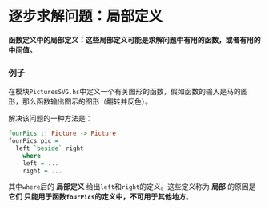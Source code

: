 逐步求解问题：局部定义
=======================================
**函数定义中的局部定义：这些局部定义可能是求解问题中有用的函数，或者有用的中间值。**

### 例子
在模块`PicturesSVG.hs`中定义一个有关图形的函数，假如函数的输入是马的图形，那么函数输出图示的图形（翻转并反色）。

解决该问题的一种方法是：
```haskell
fourPics :: Picture -> Picture
fourPics pic =
  left `beside` right
    where
    left = ...
    right = ...
```
其中`where`后的 **局部定义** 给出`left`和`right`的定义。这些定义称为 **局部** 的原因是 **它们
只能用于函数`fourPics`的定义中，不可用于其他地方**。
